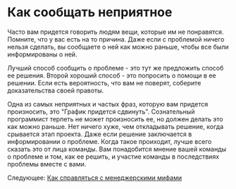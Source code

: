 # Как сообщать неприятное

Часто вам придется говорить людям вещи, которые им не понравятся. Помните, что у вас есть на то причина. Даже если с проблемой ничего нельзя сделать, вы сообщаете о ней как можно раньше, чтобы все были информированы о ней.

Лучший способ сообщить о проблеме - это тут же предложить способ ее решения. Второй хороший способ - это попросить о помощи в ее решении. Если есть вероятность, что вам не поверят, соберите доказательства своей правоты.

Одна из самых неприятных и частых фраз, которую вам придется произносить, это "График придется сдвинуть". Сознательный программист терпеть не может произносить ее, но должен делать это как можно раньше. Нет ничего хуже, чем откладывать решение, когда срывается этап проекта. Даже если решение заключается в информировании о проблеме. Когда такое проиходит, лучше всего сказать это от лица команды. Вам понадобится мнение вашей команды о проблеме и том, как ее решить, и участие команды в последствиях проблемы вместе с вами.

Следующее: [Как справляться с менеджерскими мифами](10-How-to-Deal-with-Managerial-Myths.md)
